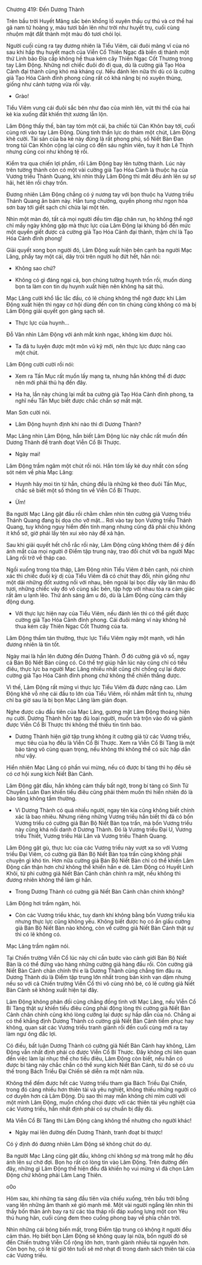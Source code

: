 




Chương 419: Đến Dương Thành


Trên bầu trời Huyết Mãng sắc bén khổng lồ xuyên thấu cự thú và cơ thể hai gã nam tử hoàng y, máu tươi bắn lên như trời như huyết trụ, cuối cùng nhuộm mặt đất thành một màu đỏ tươi chói lọi.

Người cuối cùng ra tay đương nhiên là Tiểu Viêm, cái đuôi mãng vĩ của nó sau khi hấp thụ huyết mạch của Viễn Cổ Thiên Ngạc đã biến dị thành một thứ Linh bảo Địa cấp không hề thua kém cây Thiên Ngạc Cốt Thương trong tay Lâm Động. Những nơi chiếc đuôi đó đi qua, dù là cường giả Tạo Hóa Cảnh đại thành cũng khó mà kháng cự. Nếu đánh lén nữa thì dù có là cường giả Tạo Hóa Cảnh đỉnh phong cũng rất có khả năng bị nó xuyên thủng, giống như cảnh tượng vừa rồi vậy.

- Grào!

Tiểu Viêm vung cái đuôi sắc bén như đao của mình lên, vứt thi thể của hai kẻ kia xuống đất khiến thịt xương lẫn lộn.

Lâm Động thấy thế, bàn tay tóm một cái, ba chiếc túi Càn Khôn bay tới, cuối cùng rơi vào tay Lâm Động. Dùng tinh thần lực do thám một chút, Lâm Động khẽ cười. Tài sản của ba kẻ này đúng là rất phong phú, số Niết Bàn Đan trong túi Càn Khôn cộng lại cũng có đến sáu nghìn viên, tuy ít hơn Lê Thịnh nhưng cũng coi như không tệ rồi.

Kiểm tra qua chiến lợi phẩm, rồi Lâm Động bay lên tường thành. Lúc này trên tường thành còn có một vài cường giả Tạo Hóa Cảnh là thuộc hạ của Vương triều Thánh Quang, khi nhìn thấy Lâm Động thì mắt đều ánh lên sự sợ hãi, hét lên rồi chạy trốn.

Đương nhiên Lâm Động chẳng có ý nương tay với bọn thuộc hạ Vương triều Thánh Quang ăn bám này. Hắn tung chưởng, quyền phong như ngọn hỏa sơn bay tới giết sạch chỉ chừa lại một tên.

Nhìn một màn đó, tất cả mọi người đều tim đập chân run, họ không thể ngờ chỉ mấy ngày không gặp mà thực lực của Lâm Động lại khủng bố đến mức một quyền giết được cả cường giả Tạo Hóa Cảnh đại thành, thậm chí là Tạo Hóa Cảnh đỉnh phong!

Giải quyết xong bọn người đó, Lâm Động xuất hiện bên cạnh ba người Mạc Lăng, phẩy tay một cái, dây trói trên người họ đứt hết, hắn nói:

- Không sao chứ?

- Không có gì đáng ngại cả, bọn chúng tưởng huynh trốn rồi, muốn dùng bọn ta làm con tin dụ huynh xuất hiện nên không hạ sát thủ.

Mạc Lăng cười khổ lắc lắc đầu, có lẽ chúng không thể ngờ được khi Lâm Động xuất hiện thì ngay cơ hội dùng đến con tin chúng cũng không có mà bị Lâm Động giải quyết gọn gàng sạch sẽ.

- Thực lực của huynh…

Đỗ Vân nhìn Lâm Động với ánh mắt kinh ngạc, không kìm được hỏi.

- Ta đã tu luyện được một môn vũ kỹ mới, nên thực lực được nâng cao một chút.

Lâm Động cười cười rồi nói:

- Xem ra Tấn Mục rất muốn lấy mạng ta, nhưng hắn không thể đi được nên mới phái thủ hạ đến đây.

- Ha ha, lần này chúng lại mất ba cường giả Tạo Hóa Cảnh đỉnh phong, ta nghĩ nếu Tấn Mục biết được chắc chắn sợ mất mật.

Man Sơn cười nói.

- Lâm Động huynh định khi nào thì đi Dương Thành?

Mạc Lăng nhìn Lâm Động, hắn biết Lâm Động lúc này chắc rất muốn đến Dương Thành để tranh đoạt Viễn Cổ Bí Thược.

- Ngày mai!

Lâm Động trầm ngâm một chút rồi nói. Hắn tóm lấy kẻ duy nhất còn sống sót ném về phía Mạc Lăng:

- Huynh hãy moi tin từ hắn, chúng đều là những kẻ theo đuôi Tấn Mục, chắc sẽ biết một số thông tin về Viễn Cổ Bí Thược.

- Ừm!

Ba người Mạc Lăng gật đầu rồi chằm chằm nhìn tên cường giả Vương triều Thánh Quang đang bị dọa cho vỡ mật… Rơi vào tay bọn Vương triều Thánh Quang, tuy không nguy hiểm đến tính mạng nhưng cũng đã phải chịu không ít khổ sở, giờ phải lấy tên xui xẻo này để xả hận.

Sau khi giải quyết hết chỗ rắc rối này, Lâm Động cũng không thèm để ý đến ánh mắt của mọi người ở Điểm tập trung này, trao đổi chút với ba người Mạc Lăng rồi trở về tháp cao.

Ngồi xuống trong tòa tháp, Lâm Động nhìn Tiểu Viêm ở bên cạnh, nói chính xác thì chiếc đuôi kỳ dị của Tiểu Viêm đã có chút thay đổi, nhìn giống như một dải những đốt xương nối với nhau, bên ngoài lại bọc đầy vảy lân màu đỏ tươi, những chiếc vảy đó vô cùng sắc bén, tập hợp với nhau tỏa ra cảm giác rất âm u lạnh lẽo. Thứ ánh sáng âm u đó, dù là Lâm Động cũng cảm thấy động dung.

- Với thực lực hiện nay của Tiểu Viêm, nếu đánh lén thì có thể giết được cường giả Tạo Hóa Cảnh đỉnh phong. Cái đuôi mãng vĩ này không hề thua kém cây Thiên Ngạc Cốt Thương của ta.

Lâm Động thầm tán thưởng, thực lực Tiểu Viêm ngày một mạnh, với hắn đương nhiên là tin tốt.

Ngày mai là hắn lên đường đến Dương Thành. Ở đó cường giả vô số, ngay cả Bán Bộ Niết Bàn cũng có. Có thể trợ giúp hắn lúc này cũng chỉ có tiểu điêu, thực lực ba người Mạc Lăng nhiều nhất cũng chỉ chống cự lại được cường giả Tạo Hóa Cảnh đỉnh phong chứ không thể chiến thắng được.

Vì thế, Lâm Động rất mừng vì thực lực Tiểu Viêm đã được nâng cao. Lâm Động khẽ vỗ nhẹ cái đầu to lớn của Tiểu Viêm, rồi nhắm mắt tĩnh tu, nhưng chỉ ba giờ sau là bị bọn Mạc Lăng làm gián đoạn.

Nghe được câu đầu tiên của Mạc Lăng, gương mặt Lâm Động thoáng hiện nụ cười. Dương Thành hỗn tạp đủ loại người, muốn trà trộn vào đó và giành được Viễn Cổ Bí Thược thì không thể thiếu tin tình báo.

- Dương Thành hiện giờ tập trung không ít cường giả từ các Vương triều, mục tiêu của họ đều là Viễn Cổ Bí Thược. Xem ra Viễn Cổ Bí Tàng là một bảo tàng vô cùng quan trọng, nếu không thì không thể có sức hấp dẫn như vậy.

Hiển nhiên Mạc Lăng có phần vui mừng, nếu có được bí tàng thì họ đều sẽ có cơ hội xung kích Niết Bàn Cảnh.

Lâm Động gật đầu, hắn không cảm thấy bất ngờ, trong bí tàng có Sinh Tử Chuyển Luân Đan khiến tiểu điêu cũng phải thèm muốn thì hiển nhiên đó là bảo tàng không tầm thường.

- Vì Dương Thành có quá nhiều người, ngay tên kia cũng không biết chính xác là bao nhiêu. Nhưng riêng những Vương triều hắn biết thì đã có bốn Vương triều có cường giả Bán Bộ Niết Bàn tọa trấn, mà bốn Vương triều này cũng khá nổi danh ở Dương Thành. Đó là Vương triều Đại U, Vương triều Thiết, Vương triều Hải Lân và Vương triều Thánh Quang.

Lâm Động gật gù, thực lưc của các Vương triều này vượt xa so với Vương triều Đại Viêm, có cường giả Bán Bộ Niết Bàn tọa trấn cũng không phải chuyện gì khó tin. Hơn nữa cường giả Bán Bộ Niết Bàn chỉ có thể khiến Lâm Động cẩn thận hơn chứ không thể khiến hắn e dè. Lâm Động có Huyết Linh Khôi, từ phi cường giả Niết Bàn Cảnh chân chính ra mặt, nếu không thì đương nhiên không thể làm gì hắn.

- Trong Dương Thành có cường giả Niết Bàn Cảnh chân chính không?

Lâm Động hơi trầm ngâm, hỏi.

- Còn các Vương triều khác, tuy danh khí không bằng bốn Vương triều kia nhưng thực lực cũng không yếu. Không biết được họ có ẩn giấu cường giả Bán Bộ Niết Bàn nào không, còn về cường giả Niết Bàn Cảnh thật sự thì có lẽ không có.

Mạc Lăng trầm ngâm nói.

Tại Chiến trường Viễn Cổ lúc này chỉ cần bước vào cảnh giới Bán Bộ Niết Bàn là có thể đứng vào hàng những cường giả hàng đầu rồi. Còn cường giả Niết Bàn Cảnh chân chính thì e là Dương Thành cũng chẳng tìm đâu ra. Dương Thành dù là Điểm tập trung lớn nhất trong bán kính vạn dặm nhưng nếu so với cả Chiến trường Viễn Cổ thì vô cùng nhỏ bé, có lẽ cường giả Niết Bàn Cảnh sẽ không xuất hiện tại đây.

Lâm Động không phản đối cũng chẳng đồng tình với Mạc Lăng, nếu Viễn Cổ Bí Tàng thật sự khiến tiểu điêu cũng phải động lòng thì cường giả Niết Bàn Cảnh chân chính cũng khó lòng cưỡng lại được sự hấp dẫn của nó. Chẳng ai có thể khẳng định Dương Thành có cường giả Niết Bàn Cảnh tiềm phục hay không, quan sát các Vương triều tranh giành rồi đến cuối cùng mới ra tay làm ngư ông đắc lợi.

Có điều, bất luận Dương Thành có cường giả Niết Bàn Cảnh hay không, Lâm Động vẫn nhất định phải có được Viễn Cổ Bí Thược. Đây không chỉ liên quan đến việc làm lại nhục thể cho tiểu điêu, Lâm Động còn biết, nếu hắn có được bí tàng này chắc chắn có thể xung kích Niết Bàn Cảnh, từ đó sẽ có ưu thế trong Bách Triều Đại Chiến sẽ diễn ra một năm nữa.

Không thể đếm được hết các Vương triều tham gia Bách Triều Đại Chiến, trong đó càng nhiều hơn thiên tài và yêu nghiệt, không thiếu những người có cơ duyên hơn cả Lâm Động. Dù sao thì may mắn không chỉ mỉm cười với một mình Lâm Động, muốn chống chọi được với các thiên tài yêu nghiệt của các Vương triều, hắn nhất định phải có sự chuẩn bị đầy đủ.

Mà Viễn Cổ Bí Tàng thì Lâm Động càng không thể nhường cho người khác!

- Ngày mai lên đường đến Dương Thành, tranh đoạt bí thược!

Có ý định đó đương nhiên Lâm Động sẽ không chút do dự.

Ba người Mạc Lăng cũng gật đầu, không chỉ không sợ mà trong mắt họ đều ánh lên sự chờ đợi. Bọn họ rất có lòng tin vào Lâm Động. Trên đường đến đây, những gì Lâm Động thể hiện đều đã khiến họ vui mừng vì đã chọn Lâm Động chứ không phải Lâm Lang Thiên.

o0o

Hôm sau, khi những tia sáng đầu tiên vừa chiếu xuống, trên bầu trời bỗng vang lên những âm thanh xé gió mạnh mẽ. Một vài người ngẩng lên nhìn thì thấy bốn thân ảnh bay ra từ các tòa tháp rồi đáp xuống lưng một con Yêu thú hung hãn, cuối cùng đem theo cuồng phong bay về phía chân trời.

Nhìn những cái bóng biến mất, trong Điểm tập trung có không ít người đều cảm thán. Họ biết bọn Lâm Động sẽ không quay lại nữa, bốn người đó sẽ đến Chiến trường Viễn Cổ rộng lớn hơn, tranh giành nhiều tài nguyên hơn. Còn bọn họ, có lẽ từ giờ tên tuổi sẽ mờ nhạt đi trong danh sách thiên tài của các Vương triều.




